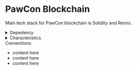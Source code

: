 # PawCon Blockchain
Main teck stack for PawCon blockchain is Solidity and Remix. 

<details>
<summary>Depedency</summary>

- content here
- content here
- content here

</details>

<details>
<summary>Characteristics</summary>

- content here
- content here
- content here

</details>

<summary>Conventions</summary>

- content here
- content here
- content here

</details>



